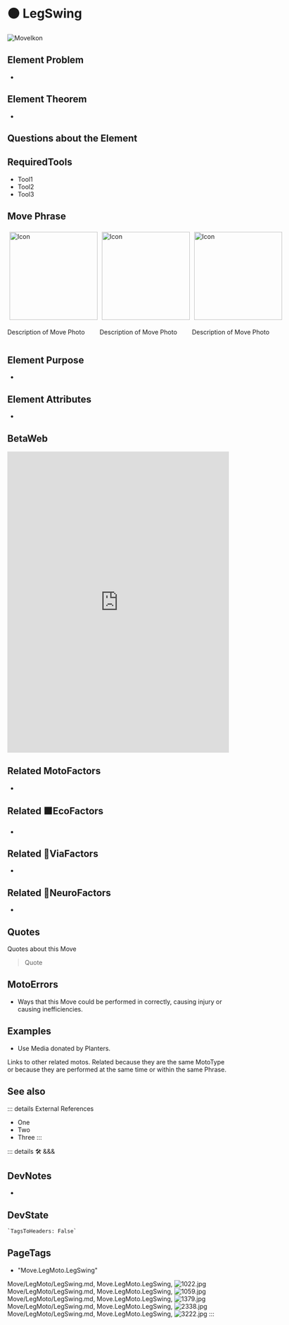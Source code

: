 
# 🟠 <move>LegSwing</move>

![MoveIkon](/Move/Move_Ikon.png)

## Element Problem

-

## Element Theorem

-

## Questions about the Element

## RequiredTools

- Tool1
- Tool2
- Tool3

## <move>Move Phrase</move>

<div style="display: flex">
    <div>
        <img style="margin: 5px" height="200" width="200" alt="Icon" src="/Move/Moto_Icon.png"/>
        <p>Description of Move Photo</p>
    </div>
    <div>
        <img style="margin: 5px" height="200" width="200" alt="Icon" src="/Move/Moto_Icon.png"/>
        <p>Description of Move Photo</p>
    </div>
    <div>
        <img style="margin: 5px" height="200" width="200" alt="Icon" src="/Move/Moto_Icon.png"/>
        <p>Description of Move Photo</p>
    </div>
</div>

## Element Purpose

-

## Element Attributes

-

## BetaWeb

<iframe
    width="100%"
    height="684"
    frameborder="0"
    src="https://observablehq.com/embed/@d3/force-directed-graph/2?cells=chart"
></iframe>

## Related <move>MotoFactors</move>

-

## Related 🟩<eko>EcoFactors</eko>

-

## Related 🔻<via>ViaFactors</via>

-

## Related 💜<psike>NeuroFactors</psike>

-  

## Quotes

Quotes about this Move

> Quote

## MotoErrors

- Ways that this Move could be performed in correctly, causing injury or causing inefficiencies.

## Examples

- Use Media donated by Planters.

Links to other related motos. Related because they are the same MotoType or because they are performed at the same time or within the same Phrase.

## See also

::: details External References

- One
- Two
- Three
:::

::: details 🛠 <dev>&&&</dev>

## DevNotes

-

## DevState

```py
`TagsToHeaders: False`
```

<h2>PageTags</h2>

- "Move.LegMoto.LegSwing"

Move/LegMoto/LegSwing.md, <dev>Move.LegMoto.LegSwing</dev>, ![1022.jpg](/PaperPhoto/1022.jpg)
Move/LegMoto/LegSwing.md, <dev>Move.LegMoto.LegSwing</dev>, ![1059.jpg](/PaperPhoto/1059.jpg)
Move/LegMoto/LegSwing.md, <dev>Move.LegMoto.LegSwing</dev>, ![1379.jpg](/PaperPhoto/1379.jpg)
Move/LegMoto/LegSwing.md, <dev>Move.LegMoto.LegSwing</dev>, ![2338.jpg](/PaperPhoto/2338.jpg)
Move/LegMoto/LegSwing.md, <dev>Move.LegMoto.LegSwing</dev>, ![3222.jpg](/PaperPhoto/3222.jpg)
:::
